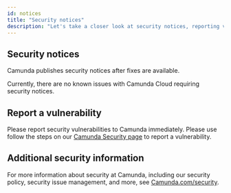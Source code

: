 ```yaml
---
id: notices
title: "Security notices"
description: "Let's take a closer look at security notices, reporting vulnerabilities, and addiitonal security information."
---
```


## Security notices

Camunda publishes security notices after fixes are available.

Currently, there are no known issues with Camunda Cloud requiring security notices.

## Report a vulnerability

Please report security vulnerabilities to Camunda immediately. Please use follow the steps on our [Camunda Security page](https://camunda.com/security#report-a-vulnerability) to report a vulnerability. 

## Additional security information

For more information about security at Camunda, including our security policy, security issue management, and more, see [Camunda.com/security](https://camunda.com/security).